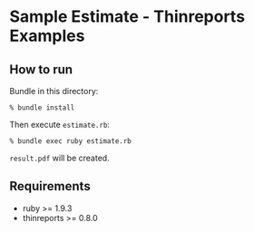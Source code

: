 # Sample Estimate - Thinreports Examples

## How to run

Bundle in this directory:

    % bundle install

Then execute `estimate.rb`:

    % bundle exec ruby estimate.rb

`result.pdf` will be created.

## Requirements

* ruby >= 1.9.3
* thinreports >= 0.8.0
